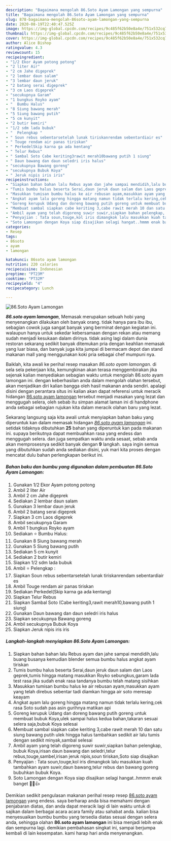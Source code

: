 ```yaml
---
description: "Bagaimana mengolah 86.Soto Ayam Lamongan yang sempurna"
title: "Bagaimana mengolah 86.Soto Ayam Lamongan yang sempurna"
slug: 878-bagaimana-mengolah-86soto-ayam-lamongan-yang-sempurna
date: 2020-08-19T22:40:47.525Z
image: https://img-global.cpcdn.com/recipes/9c485f62b50e8a4e/751x532cq70/86soto-ayam-lamongan-foto-resep-utama.jpg
thumbnail: https://img-global.cpcdn.com/recipes/9c485f62b50e8a4e/751x532cq70/86soto-ayam-lamongan-foto-resep-utama.jpg
cover: https://img-global.cpcdn.com/recipes/9c485f62b50e8a4e/751x532cq70/86soto-ayam-lamongan-foto-resep-utama.jpg
author: Alice Bishop
ratingvalue: 4.3
reviewcount: 15
recipeingredient:
- "1/2 Ekor Ayam potong potong"
- "2 liter Air"
- "2 cm Jahe digeprek"
- "2 lembar daun salam"
- "3 lembar daun jeruk"
- "2 batang serai digeprek"
- "3 cm Laos digeprek"
- "secukupnya Garam"
- "1 bungkus Royko ayam"
- "  Bumbu Halus"
- "8 Siung bawang merah"
- "5 Siung bawang putih"
- "5 cm kunyit"
- "2 butir kemiri"
- "1/2 sdm lada bubuk"
- "  Pelengkap "
- " Soun rebus sebentarsetelah lunak tiriskanrendam sebentardiair es"
- " Touge rendam air panas tiriskan"
- " PerkedelSkip karna ga ada kentang"
- " Telur Rebus"
- " Sambal Soto Cabe keriting3rawit merah10bawang putih 1 siung"
- " Daun bawang dan daun seledri iris halus"
- "secukupnya Bawang goreng"
- "secukupnya Bubuk Koya"
- " Jeruk nipis iris iris"
recipeinstructions:
- "Siapkan bahan bahan lalu Rebus ayam dan jahe sampai mendidih,lalu buang busanya kemudian blender semua bumbu halus angkat ayam tiriskan"
- "Tumis bumbu halus beserta Serai,daun jeruk daun salam dan Laos geprek,tumis hingga matang masukkan Royko sebungkus,garam lada test rasa jika sudah enak rasa tandanya bumbu telah matang sisihkan"
- "Masukkan tumisan bumbu halus ke air rebusan ayam,masukkan ayam yang telah direbus sebentar tadi diamkan hingga air soto meresap keayam"
- "Angkat ayam lalu goreng hingga matang namun tidak terlalu kering,cek rasa Soto sudah pas asin gurihnya matikan api"
- "Goreng kerupuk Udang dan doreng bawang putih goreng untuk membuat bubuk Koya,ulek sampai halus kedua bahan,takaran sesuai selera saja,bubuk Koya selesai"
- "Membuat sambal siapkan cabe keriting 3,cabe rawit merah 10 dan satu siung bawang putih ulek hingga halus tambahkan sedikit air lalu tumis dengan sedikit minyak,sambal selesai"
- "Ambil ayam yang telah digoreng suwir suwir,siapkan bahan pelengkap, bubuk Koya,irisan daun bawang dan seledri,telur rebus,touge,sambel,irisan jeruk nipis,soun tiriskan,Soto siap disajikan"
- "Penyajian : Tata soun,touge,kol iris dimangkok lalu masukkan kuah tambahkan ayam suwir,daun bawang,telur rebus dan bawang goreng bubuhkan bubuk Koya."
- "Soto Lamongan dengan Koya siap disajikan selagi hangat..hmmm enak banget 🤤😋👍"
categories:
- Resep
tags:
- 86soto
- ayam
- lamongan

katakunci: 86soto ayam lamongan 
nutrition: 220 calories
recipecuisine: Indonesian
preptime: "PT23M"
cooktime: "PT32M"
recipeyield: "4"
recipecategory: Lunch

---
```



![86.Soto Ayam Lamongan](https://img-global.cpcdn.com/recipes/9c485f62b50e8a4e/751x532cq70/86soto-ayam-lamongan-foto-resep-utama.jpg)

<b><i>86.soto ayam lamongan</i></b>, Memasak merupakan sebuah hobi yang menyenangkan dilakukan oleh banyak orang. tidak hanya para ibu ibu, sebagian cowok juga sangat banyak yang berminat dengan kegiatan ini. walaupun hanya untuk sekedar kebersamaan dengan rekan atau memang sudah menjadi kesukaan dalam dirinya. tidak asing lagi dalam dunia restoran sekarang sedikit banyak ditemukan pria dengan keahlian memasak yang luar biasa, dan banyak juga kita jumpai di bermacam depot dan stand makanan mall yang menggunakan koki pria sebagai chef mumpuni nya.

Baiklah, kita awali ke perihal resep masakan <i>86.soto ayam lamongan</i>. di sela sela pekerjaan kita, kemungkinan akan terasa menggembirakan jika sejenak kalian menyediakan sebagian waktu untuk mengolah 86.soto ayam lamongan ini. dengan keberhasilan anda dalam mengolah olahan tersebut, akan menjadikan diri kalian bangga oleh hasil makanan anda sendiri. apalagi disini dengan perantara situs ini kalian akan dapat referensi untuk meracik hidangan <u>86.soto ayam lamongan</u> tersebut menjadi masakan yang lezat dan menggugah selera, oleh sebab itu simpan alamat laman ini di handphone anda sebagai sebagian rujukan kita dalam meracik olahan baru yang lezat.




Sekarang langsung saja kita awali untuk menyiapkan bahan baku yang diperuntuk kan dalam memasak hidangan <u><i>86.soto ayam lamongan</i></u> ini. setidak tidaknya dibutuhkan <b>25</b> bahan yang diperuntuk kan pada makanan ini. supaya berikutnya dapat membuahkan rasa yang endess dan menggugah selera. dan juga sempatkan waktu anda sesaat, sebab anda akan memprosesnya sedikit banyak dengan <b>9</b> langkah. saya ingin semua yang dibutuhkan sudah anda sediakan disini, yuk mari kita proses dengan mencatat dulu bahan perlengkapan berikut ini.

<!--inarticleads1-->

##### Bahan baku dan bumbu yang digunakan dalam pembuatan 86.Soto Ayam Lamongan:

1. Gunakan 1/2 Ekor Ayam potong potong
1. Ambil 2 liter Air
1. Ambil 2 cm Jahe digeprek
1. Sediakan 2 lembar daun salam
1. Gunakan 3 lembar daun jeruk
1. Ambil 2 batang serai digeprek
1. Siapkan 3 cm Laos digeprek
1. Ambil secukupnya Garam
1. Ambil 1 bungkus Royko ayam
1. Sediakan  ⭐ Bumbu Halus:
1. Gunakan 8 Siung bawang merah
1. Gunakan 5 Siung bawang putih
1. Sediakan 5 cm kunyit
1. Sediakan 2 butir kemiri
1. Siapkan 1/2 sdm lada bubuk
1. Ambil  ⭐ Pelengkap :
1. Siapkan  Soun rebus sebentarsetelah lunak tiriskanrendam sebentardiair es
1. Ambil  Touge rendam air panas tiriskan
1. Sediakan  Perkedel(Skip karna ga ada kentang)
1. Siapkan  Telur Rebus
1. Siapkan  Sambal Soto (Cabe keriting3,rawit merah10,bawang putih 1 siung)
1. Gunakan  Daun bawang dan daun seledri iris halus
1. Siapkan secukupnya Bawang goreng
1. Ambil secukupnya Bubuk Koya
1. Siapkan  Jeruk nipis iris iris




<!--inarticleads2-->

##### Langkah-langkah menyiapkan 86.Soto Ayam Lamongan:

1. Siapkan bahan bahan lalu Rebus ayam dan jahe sampai mendidih,lalu buang busanya kemudian blender semua bumbu halus angkat ayam tiriskan
1. Tumis bumbu halus beserta Serai,daun jeruk daun salam dan Laos geprek,tumis hingga matang masukkan Royko sebungkus,garam lada test rasa jika sudah enak rasa tandanya bumbu telah matang sisihkan
1. Masukkan tumisan bumbu halus ke air rebusan ayam,masukkan ayam yang telah direbus sebentar tadi diamkan hingga air soto meresap keayam
1. Angkat ayam lalu goreng hingga matang namun tidak terlalu kering,cek rasa Soto sudah pas asin gurihnya matikan api
1. Goreng kerupuk Udang dan doreng bawang putih goreng untuk membuat bubuk Koya,ulek sampai halus kedua bahan,takaran sesuai selera saja,bubuk Koya selesai
1. Membuat sambal siapkan cabe keriting 3,cabe rawit merah 10 dan satu siung bawang putih ulek hingga halus tambahkan sedikit air lalu tumis dengan sedikit minyak,sambal selesai
1. Ambil ayam yang telah digoreng suwir suwir,siapkan bahan pelengkap, bubuk Koya,irisan daun bawang dan seledri,telur rebus,touge,sambel,irisan jeruk nipis,soun tiriskan,Soto siap disajikan
1. Penyajian : Tata soun,touge,kol iris dimangkok lalu masukkan kuah tambahkan ayam suwir,daun bawang,telur rebus dan bawang goreng bubuhkan bubuk Koya.
1. Soto Lamongan dengan Koya siap disajikan selagi hangat..hmmm enak banget 🤤😋👍




Demikian sedikit pengulasan makanan perihal resep resep <u>86.soto ayam lamongan</u> yang endess. saya berharap anda bisa memahami dengan penjabaran diatas, dan anda dapat meracik lagi di lain waktu untuk di sajikan dalam berbagai acara acara family atau sahabat anda. kalian bisa menyesuaikan bumbu bumbu yang tersedia diatas sesuai dengan selera anda, sehingga olahan <b>86.soto ayam lamongan</b> ini bisa menjadi lebih enak dan sempurna lagi. demikian pembahasan singkat ini, sampai berjumpa kembali di lain kesempatan. kami harap hari anda menyenangkan.
